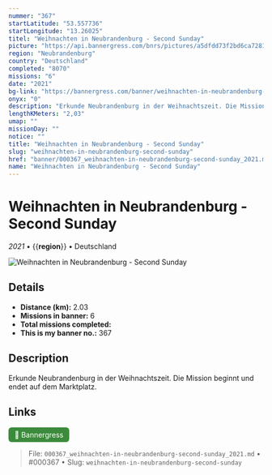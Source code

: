 ```yaml
---
nummer: "367"
startLatitude: "53.557736"
startLongitude: "13.26025"
titel: "Weihnachten in Neubrandenburg - Second Sunday"
picture: "https://api.bannergress.com/bnrs/pictures/a5dfdd73f2bd6ca728181bfedeb901e0"
region: "Neubrandenburg"
country: "Deutschland"
completed: "8070"
missions: "6"
date: "2021"
bg-link: "https://bannergress.com/banner/weihnachten-in-neubrandenburg-second-sunday-fc21"
onyx: "0"
description: "Erkunde Neubrandenburg in der Weihnachtszeit. Die Mission beginnt und endet auf dem Marktplatz."
lengthKMeters: "2,03"
umap: ""
missionDay: ""
notice: ""
title: "Weihnachten in Neubrandenburg - Second Sunday"
slug: "weihnachten-in-neubrandenburg-second-sunday"
href: "banner/000367_weihnachten-in-neubrandenburg-second-sunday_2021.md"
name: "Weihnachten in Neubrandenburg - Second Sunday"
---
```

# Weihnachten in Neubrandenburg - Second Sunday

*2021* • {{__region__}} • Deutschland

![Weihnachten in Neubrandenburg - Second Sunday](https://api.bannergress.com/bnrs/pictures/a5dfdd73f2bd6ca728181bfedeb901e0)



## Details
- **Distance (km):** 2.03
- **Missions in banner:** 6
- **Total missions completed:** 
- **This is my banner no.:** 367



## Description
Erkunde Neubrandenburg in der Weihnachtszeit. Die Mission beginnt und endet auf dem Marktplatz.



## Links
<a href="https://bannergress.com/banner/weihnachten-in-neubrandenburg-second-sunday-fc21" target="_blank" style="display:inline-block;margin-right:8px;padding:6px 12px;background:#3c8b3c;color:#fff;text-decoration:none;border-radius:6px;">🔗 Bannergress</a>



> File: `000367_weihnachten-in-neubrandenburg-second-sunday_2021.md` • #000367 • Slug: `weihnachten-in-neubrandenburg-second-sunday`
